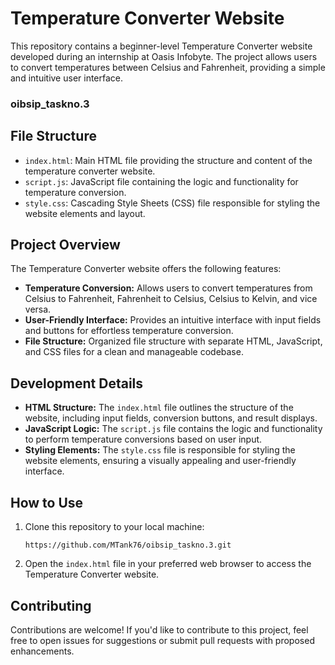 # Temperature Converter Website

This repository contains a beginner-level Temperature Converter website developed during an internship at Oasis Infobyte. The project allows users to convert temperatures between Celsius and Fahrenheit, providing a simple and intuitive user interface.
### oibsip_taskno.3
## File Structure

- `index.html`: Main HTML file providing the structure and content of the temperature converter website.
- `script.js`: JavaScript file containing the logic and functionality for temperature conversion.
- `style.css`: Cascading Style Sheets (CSS) file responsible for styling the website elements and layout.

## Project Overview

The Temperature Converter website offers the following features:

- **Temperature Conversion:** Allows users to convert temperatures from Celsius to Fahrenheit, Fahrenheit to Celsius, Celsius to Kelvin, and vice versa.
- **User-Friendly Interface:** Provides an intuitive interface with input fields and buttons for effortless temperature conversion.
- **File Structure:** Organized file structure with separate HTML, JavaScript, and CSS files for a clean and manageable codebase.

## Development Details

- **HTML Structure:** The `index.html` file outlines the structure of the website, including input fields, conversion buttons, and result displays.
- **JavaScript Logic:** The `script.js` file contains the logic and functionality to perform temperature conversions based on user input.
- **Styling Elements:** The `style.css` file is responsible for styling the website elements, ensuring a visually appealing and user-friendly interface.

## How to Use

1. Clone this repository to your local machine:
   ```
   https://github.com/MTank76/oibsip_taskno.3.git
   ```

3. Open the `index.html` file in your preferred web browser to access the Temperature Converter website.

## Contributing

Contributions are welcome! If you'd like to contribute to this project, feel free to open issues for suggestions or submit pull requests with proposed enhancements.
